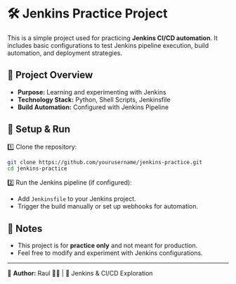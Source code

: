 # 🛠️ Jenkins Practice Project

This is a simple project used for practicing **Jenkins CI/CD automation**. It includes basic configurations to test Jenkins pipeline execution, build automation, and deployment strategies.

## 📁 Project Overview
- **Purpose:** Learning and experimenting with Jenkins
- **Technology Stack:** Python, Shell Scripts, Jenkinsfile
- **Build Automation:** Configured with Jenkins Pipeline

## 🚀 Setup & Run
1️⃣ Clone the repository:
```bash
git clone https://github.com/yourusername/jenkins-practice.git
cd jenkins-practice
```

2️⃣ Run the Jenkins pipeline (if configured):
- Add `Jenkinsfile` to your Jenkins project.
- Trigger the build manually or set up webhooks for automation.

## 📌 Notes
- This project is for **practice only** and not meant for production.
- Feel free to modify and experiment with Jenkins configurations.

---
📌 **Author:** Raul 👨‍💻 | 🚀 Jenkins & CI/CD Exploration
